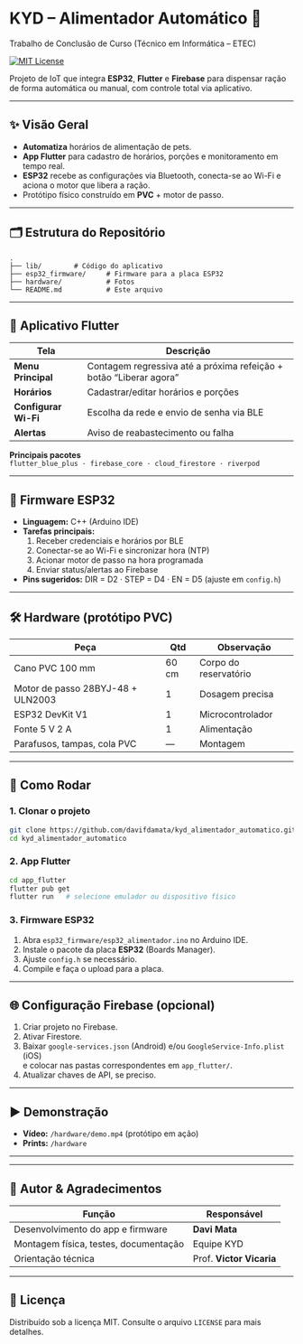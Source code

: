 # KYD – Alimentador Automático 🐾  
Trabalho de Conclusão de Curso (Técnico em Informática – ETEC)

[![MIT License](https://img.shields.io/badge/License-MIT-green.svg)](LICENSE)

Projeto de IoT que integra **ESP32**, **Flutter** e **Firebase** para dispensar ração de forma automática ou manual, com controle total via aplicativo.

---

## ✨ Visão Geral
- **Automatiza** horários de alimentação de pets.  
- **App Flutter** para cadastro de horários, porções e monitoramento em tempo real.  
- **ESP32** recebe as configurações via Bluetooth, conecta-se ao Wi-Fi e aciona o motor que libera a ração.  
- Protótipo físico construído em **PVC** + motor de passo.

---

## 🗂️ Estrutura do Repositório
```text
.
├── lib/        # Código do aplicativo
├── esp32_firmware/     # Firmware para a placa ESP32
├── hardware/           # Fotos
└── README.md           # Este arquivo
```

---

## 📱 Aplicativo Flutter
| Tela | Descrição |
|------|-----------|
| **Menu Principal** | Contagem regressiva até a próxima refeição + botão “Liberar agora” |
| **Horários**  | Cadastrar/editar horários e porções |
| **Configurar Wi-Fi** | Escolha da rede e envio de senha via BLE |
| **Alertas** | Aviso de reabastecimento ou falha |

**Principais pacotes**  
`flutter_blue_plus · firebase_core · cloud_firestore · riverpod`

---

## 🔌 Firmware ESP32
- **Linguagem:** C++ (Arduino IDE)  
- **Tarefas principais:**  
  1. Receber credenciais e horários por BLE  
  2. Conectar-se ao Wi-Fi e sincronizar hora (NTP)  
  3. Acionar motor de passo na hora programada  
  4. Enviar status/alertas ao Firebase  
- **Pins sugeridos:** DIR = D2 · STEP = D4 · EN = D5 (ajuste em `config.h`)

---

## 🛠️ Hardware (protótipo PVC)
| Peça | Qtd | Observação |
|------|-----|------------|
| Cano PVC 100 mm | 60 cm | Corpo do reservatório |
| Motor de passo 28BYJ-48 + ULN2003 | 1 | Dosagem precisa |
| ESP32 DevKit V1 | 1 | Microcontrolador |
| Fonte 5 V 2 A | 1 | Alimentação |
| Parafusos, tampas, cola PVC | — | Montagem |


---

## 🚀 Como Rodar

### 1. Clonar o projeto
```bash
git clone https://github.com/davifdamata/kyd_alimentador_automatico.git
cd kyd_alimentador_automatico
```

### 2. App Flutter
```bash
cd app_flutter
flutter pub get
flutter run   # selecione emulador ou dispositivo físico
```

### 3. Firmware ESP32
1. Abra `esp32_firmware/esp32_alimentador.ino` no Arduino IDE.  
2. Instale o pacote da placa **ESP32** (Boards Manager).  
3. Ajuste `config.h` se necessário.  
4. Compile e faça o upload para a placa.

---

## 🌐 Configuração Firebase (opcional)
1. Criar projeto no Firebase.  
2. Ativar Firestore.  
3. Baixar `google-services.json` (Android) e/ou `GoogleService-Info.plist` (iOS)  
   e colocar nas pastas correspondentes em `app_flutter/`.  
4. Atualizar chaves de API, se preciso.

---

## ▶️ Demonstração
- **Vídeo:** `/hardware/demo.mp4` (protótipo em ação)  
- **Prints:** `/hardware`

---


---

## 👥 Autor & Agradecimentos
| Função | Responsável |
|--------|-------------|
| Desenvolvimento do app e firmware | **Davi Mata** |
| Montagem física, testes, documentação | Equipe KYD |
| Orientação técnica | Prof. **Victor Vicaria** |

---

## 📄 Licença
Distribuído sob a licença MIT. Consulte o arquivo `LICENSE` para mais detalhes.
